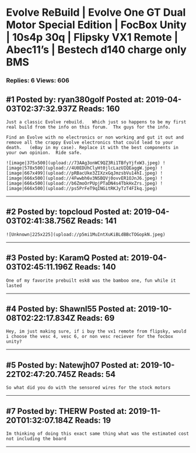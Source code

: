 # Evolve ReBuild &#124; Evolve One GT Dual Motor Special Edition &#124; FocBox Unity &#124; 10s4p 30q &#124; Flipsky VX1 Remote &#124; Abec11’s &#124; Bestech d140 charge only BMS

### Replies: 6 Views: 606

## \#1 Posted by: ryan380golf Posted at: 2019-04-03T02:37:32.937Z Reads: 160

```
Just a classic Evolve rebuild.   Which just so happens to be my first real build from the info on this forum.  Thx guys for the info.  

Find an Evolve with no electronics or non working and gut it out and remove all the crappy Evolve electronics that could lead to your death.   (eBay in my case). Replace it with the best components in your own opinion.  Ride safe.  

![image|375x500](upload://73AAg3onWC9QZ3Ri1TBfyYjfxW3.jpeg) ![image|578x500](upload://4U0EDUhClyHt0jlcLazUIQEaggW.jpeg) ![image|667x499](upload://pRBacUke3ZIXzxGqJmzsbVu14hI.jpeg) ![image|666x500](upload://4Fwwbh6v3NSBQVj0ovvER1OJnJ6.jpeg) ![image|666x500](upload://b6ZmoOrPUpjPTaDN4s4TbkHxZrs.jpeg) ![image|666x500](upload://ps5PrFeT9qINGitRKJyTzT4FIkq.jpeg)
```

---
## \#2 Posted by: topcloud Posted at: 2019-04-03T02:41:38.756Z Reads: 141

```
![Unknown|225x225](upload://p5mi1MuIntXuKiBLdBBcTOGopkN.jpeg)
```

---
## \#3 Posted by: KaramQ Posted at: 2019-04-03T02:45:11.196Z Reads: 140

```
One of my favorite prebuilt esk8 was the bamboo one, fun while it lasted
```

---
## \#4 Posted by: Shawnl55 Posted at: 2019-10-08T02:22:17.834Z Reads: 69

```
Hey, im just making sure, if i buy the vx1 remote from flipsky, would i choose the vesc 4, vesc 6, or non vesc reciever for the focbox unity?
```

---
## \#5 Posted by: Natewjh07 Posted at: 2019-10-22T02:47:20.745Z Reads: 54

```
So what did you do with the sensored wires for the stock motors
```

---
## \#7 Posted by: THERW Posted at: 2019-11-20T01:32:07.184Z Reads: 19

```
Im thinking of doing this exact same thing what was the estimated cost not including the board
```

---

